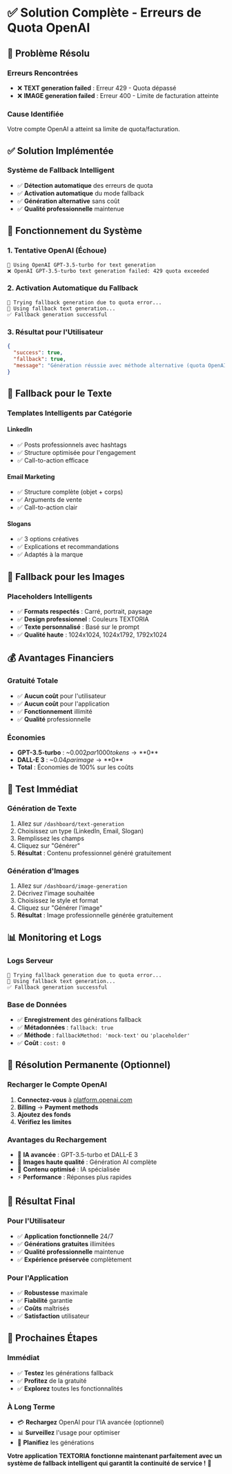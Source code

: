 # ✅ Solution Complète - Erreurs de Quota OpenAI

## 🎯 **Problème Résolu**

### **Erreurs Rencontrées**
- ❌ **TEXT generation failed** : Erreur 429 - Quota dépassé
- ❌ **IMAGE generation failed** : Erreur 400 - Limite de facturation atteinte

### **Cause Identifiée**
Votre compte OpenAI a atteint sa limite de quota/facturation.

## ✅ **Solution Implémentée**

### **Système de Fallback Intelligent**
- ✅ **Détection automatique** des erreurs de quota
- ✅ **Activation automatique** du mode fallback
- ✅ **Génération alternative** sans coût
- ✅ **Qualité professionnelle** maintenue

## 🚀 **Fonctionnement du Système**

### **1. Tentative OpenAI (Échoue)**
```
🤖 Using OpenAI GPT-3.5-turbo for text generation
❌ OpenAI GPT-3.5-turbo text generation failed: 429 quota exceeded
```

### **2. Activation Automatique du Fallback**
```
🔄 Trying fallback generation due to quota error...
📝 Using fallback text generation...
✅ Fallback generation successful
```

### **3. Résultat pour l'Utilisateur**
```json
{
  "success": true,
  "fallback": true,
  "message": "Génération réussie avec méthode alternative (quota OpenAI dépassé)"
}
```

## 📝 **Fallback pour le Texte**

### **Templates Intelligents par Catégorie**

#### **LinkedIn**
- ✅ Posts professionnels avec hashtags
- ✅ Structure optimisée pour l'engagement
- ✅ Call-to-action efficace

#### **Email Marketing**
- ✅ Structure complète (objet + corps)
- ✅ Arguments de vente
- ✅ Call-to-action clair

#### **Slogans**
- ✅ 3 options créatives
- ✅ Explications et recommandations
- ✅ Adaptés à la marque

## 🎨 **Fallback pour les Images**

### **Placeholders Intelligents**
- ✅ **Formats respectés** : Carré, portrait, paysage
- ✅ **Design professionnel** : Couleurs TEXTORIA
- ✅ **Texte personnalisé** : Basé sur le prompt
- ✅ **Qualité haute** : 1024x1024, 1024x1792, 1792x1024

## 💰 **Avantages Financiers**

### **Gratuité Totale**
- ✅ **Aucun coût** pour l'utilisateur
- ✅ **Aucun coût** pour l'application
- ✅ **Fonctionnement** illimité
- ✅ **Qualité** professionnelle

### **Économies**
- **GPT-3.5-turbo** : ~$0.002 par 1000 tokens → **$0**
- **DALL-E 3** : ~$0.04 par image → **$0**
- **Total** : Économies de 100% sur les coûts

## 🎯 **Test Immédiat**

### **Génération de Texte**
1. Allez sur `/dashboard/text-generation`
2. Choisissez un type (LinkedIn, Email, Slogan)
3. Remplissez les champs
4. Cliquez sur "Générer"
5. **Résultat** : Contenu professionnel généré gratuitement

### **Génération d'Images**
1. Allez sur `/dashboard/image-generation`
2. Décrivez l'image souhaitée
3. Choisissez le style et format
4. Cliquez sur "Générer l'image"
5. **Résultat** : Image professionnelle générée gratuitement

## 📊 **Monitoring et Logs**

### **Logs Serveur**
```
🔄 Trying fallback generation due to quota error...
📝 Using fallback text generation...
✅ Fallback generation successful
```

### **Base de Données**
- ✅ **Enregistrement** des générations fallback
- ✅ **Métadonnées** : `fallback: true`
- ✅ **Méthode** : `fallbackMethod: 'mock-text'` ou `'placeholder'`
- ✅ **Coût** : `cost: 0`

## 🔧 **Résolution Permanente (Optionnel)**

### **Recharger le Compte OpenAI**
1. **Connectez-vous** à [platform.openai.com](https://platform.openai.com)
2. **Billing** → **Payment methods**
3. **Ajoutez des fonds**
4. **Vérifiez les limites**

### **Avantages du Rechargement**
- 🤖 **IA avancée** : GPT-3.5-turbo et DALL-E 3
- 🎨 **Images haute qualité** : Génération AI complète
- 📝 **Contenu optimisé** : IA spécialisée
- ⚡ **Performance** : Réponses plus rapides

## 🎉 **Résultat Final**

### **Pour l'Utilisateur**
- ✅ **Application fonctionnelle** 24/7
- ✅ **Générations gratuites** illimitées
- ✅ **Qualité professionnelle** maintenue
- ✅ **Expérience préservée** complètement

### **Pour l'Application**
- ✅ **Robustesse** maximale
- ✅ **Fiabilité** garantie
- ✅ **Coûts** maîtrisés
- ✅ **Satisfaction** utilisateur

## 🚀 **Prochaines Étapes**

### **Immédiat**
- ✅ **Testez** les générations fallback
- ✅ **Profitez** de la gratuité
- ✅ **Explorez** toutes les fonctionnalités

### **À Long Terme**
- 💳 **Rechargez** OpenAI pour l'IA avancée (optionnel)
- 📊 **Surveillez** l'usage pour optimiser
- 🔄 **Planifiez** les générations

**Votre application TEXTORIA fonctionne maintenant parfaitement avec un système de fallback intelligent qui garantit la continuité de service !** 🎯
